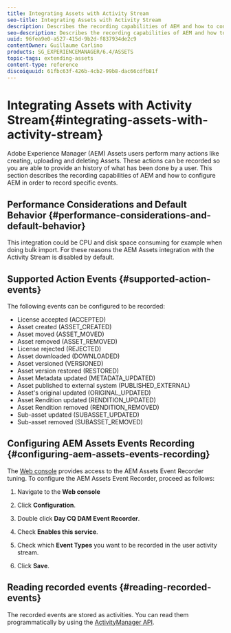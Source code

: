 ```yaml
---
title: Integrating Assets with Activity Stream
seo-title: Integrating Assets with Activity Stream
description: Describes the recording capabilities of AEM and how to configure AEM to record specific events.
seo-description: Describes the recording capabilities of AEM and how to configure AEM to record specific events.
uuid: 96fea9e0-a527-415d-9b2d-f837934de2c9
contentOwner: Guillaume Carlino
products: SG_EXPERIENCEMANAGER/6.4/ASSETS
topic-tags: extending-assets
content-type: reference
discoiquuid: 61fbc63f-426b-4cb2-99b8-dac66cdfb81f
---
```


# Integrating Assets with Activity Stream{#integrating-assets-with-activity-stream}

Adobe Experience Manager (AEM) Assets users perform many actions like creating, uploading and deleting Assets. These actions can be recorded so you are able to provide an history of what has been done by a user. This section describes the recording capabilities of AEM and how to configure AEM in order to record specific events.

## Performance Considerations and Default Behavior {#performance-considerations-and-default-behavior}

This integration could be CPU and disk space consuming for example when doing bulk import. For these reasons the AEM Assets integration with the Activity Stream is disabled by default.

## Supported Action Events {#supported-action-events}

The following events can be configured to be recorded:

* License accepted (ACCEPTED)
* Asset created (ASSET_CREATED)
* Asset moved (ASSET_MOVED)
* Asset removed (ASSET_REMOVED)
* License rejected (REJECTED)
* Asset downloaded (DOWNLOADED)
* Asset versioned (VERSIONED)
* Asset version restored (RESTORED)
* Asset Metadata updated (METADATA_UPDATED)
* Asset published to external system (PUBLISHED_EXTERNAL)
* Asset's original updated (ORIGINAL_UPDATED)
* Asset Rendition updated (RENDITION_UPDATED)
* Asset Rendition removed (RENDITION_REMOVED)
* Sub-asset updated (SUBASSET_UPDATED)
* Sub-asset removed (SUBASSET_REMOVED)

## Configuring AEM Assets Events Recording {#configuring-aem-assets-events-recording}

The [Web console](../../sites/deploying/using/configuring-osgi.md) provides access to the AEM Assets Event Recorder tuning. To configure the AEM Assets Event Recorder, proceed as follows:

1. Navigate to the **Web console** 

1. Click **Configuration**.  

1. Double click **Day CQ DAM Event Recorder**.  

1. Check **Enables this service**.  

1. Check which **Event Types** you want to be recorded in the user activity stream.  

1. Click **Save**.

## Reading recorded events {#reading-recorded-events}

The recorded events are stored as activities. You can read them programmatically by using the [ActivityManager API](/sites/developing/using/reference-materials/javadoc/com/adobe/granite/activitystreams/ActivityManager).  
